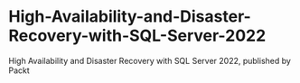 # High-Availability-and-Disaster-Recovery-with-SQL-Server-2022
High Availability and Disaster Recovery with SQL Server 2022, published by Packt
